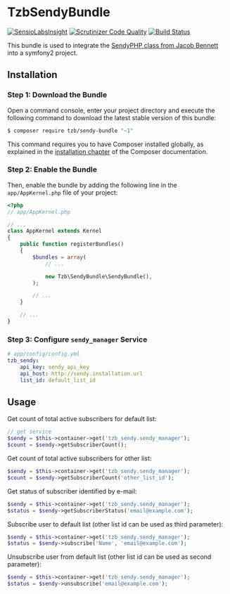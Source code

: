 # TzbSendyBundle

[![SensioLabsInsight](https://insight.sensiolabs.com/projects/df46d30d-af90-4e31-b5af-c7dc4f4bd139/mini.png)](https://insight.sensiolabs.com/projects/df46d30d-af90-4e31-b5af-c7dc4f4bd139)
[![Scrutinizer Code Quality](https://scrutinizer-ci.com/g/jkabat/TzbSendyBundle/badges/quality-score.png?b=master)](https://scrutinizer-ci.com/g/jkabat/TzbSendyBundle/?branch=master)
[![Build Status](https://travis-ci.org/jkabat/TzbSendyBundle.svg?branch=master)](https://travis-ci.org/jkabat/TzbSendyBundle)

This bundle is used to integrate the [SendyPHP class from Jacob Bennett](https://github.com/JacobBennett/SendyPHP) into a symfony2 project.

## Installation

### Step 1: Download the Bundle

Open a command console, enter your project directory and execute the
following command to download the latest stable version of this bundle:

```bash
$ composer require tzb/sendy-bundle "~1"
```

This command requires you to have Composer installed globally, as explained
in the [installation chapter](https://getcomposer.org/doc/00-intro.md)
of the Composer documentation.

### Step 2: Enable the Bundle

Then, enable the bundle by adding the following line in the `app/AppKernel.php`
file of your project:

```php
<?php
// app/AppKernel.php

// ...
class AppKernel extends Kernel
{
    public function registerBundles()
    {
        $bundles = array(
            // ...

            new Tzb\SendyBundle\SendyBundle(),
        );

        // ...
    }

    // ...
}
```

### Step 3: Configure `sendy_manager` Service

```yaml
# app/config/config.yml
tzb_sendy:
    api_key: sendy_api_key
    api_host: http://sendy.installation.url
    list_id: default_list_id
```

## Usage

Get count of total active subscribers for default list:

```php
// get service
$sendy = $this->container->get('tzb_sendy.sendy_manager');
$count = $sendy->getSubscriberCount();
```

Get count of total active subscribers for other list:

```php
$sendy = $this->container->get('tzb_sendy.sendy_manager');
$count = $sendy->getSubscriberCount('other_list_id');
```

Get status of subscriber identified by e-mail:

```php
$sendy = $this->container->get('tzb_sendy.sendy_manager');
$status = $sendy->getSubscriberStatus('email@example.com');
```

Subscribe user to default list (other list id can be used as third parameter):

```php
$sendy = $this->container->get('tzb_sendy.sendy_manager');
$status = $sendy->subscribe('Name', 'email@example.com');
```

Unsubscribe user from default list (other list id can be used as second parameter):

```php
$sendy = $this->container->get('tzb_sendy.sendy_manager');
$status = $sendy->unsubscribe('email@example.com');
```
